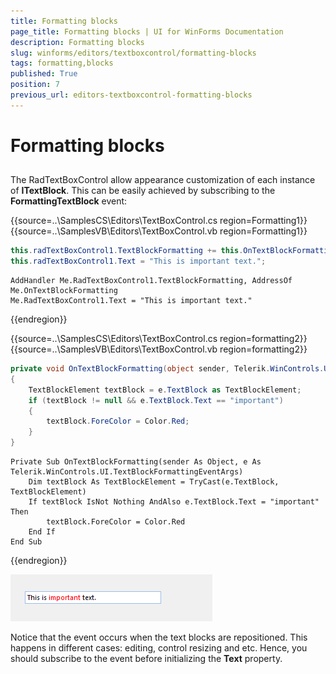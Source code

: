 ```yaml
---
title: Formatting blocks
page_title: Formatting blocks | UI for WinForms Documentation
description: Formatting blocks
slug: winforms/editors/textboxcontrol/formatting-blocks
tags: formatting,blocks
published: True
position: 7
previous_url: editors-textboxcontrol-formatting-blocks
---
```


# Formatting blocks
 

## 

The RadTextBoxControl allow appearance customization of each instance of __ITextBlock__. This can be easily achieved by subscribing to the __FormattingTextBlock__ event: 

{{source=..\SamplesCS\Editors\TextBoxControl.cs region=Formatting1}} 
{{source=..\SamplesVB\Editors\TextBoxControl.vb region=Formatting1}}
````C#
this.radTextBoxControl1.TextBlockFormatting += this.OnTextBlockFormatting;
this.radTextBoxControl1.Text = "This is important text.";

````
````VB.NET
AddHandler Me.RadTextBoxControl1.TextBlockFormatting, AddressOf Me.OnTextBlockFormatting
Me.RadTextBoxControl1.Text = "This is important text."

````

{{endregion}} 

{{source=..\SamplesCS\Editors\TextBoxControl.cs region=formatting2}} 
{{source=..\SamplesVB\Editors\TextBoxControl.vb region=formatting2}} 

````C#
private void OnTextBlockFormatting(object sender, Telerik.WinControls.UI.TextBlockFormattingEventArgs e)
{
    TextBlockElement textBlock = e.TextBlock as TextBlockElement;
    if (textBlock != null && e.TextBlock.Text == "important")
    {
        textBlock.ForeColor = Color.Red;
    }
}

````
````VB.NET
Private Sub OnTextBlockFormatting(sender As Object, e As Telerik.WinControls.UI.TextBlockFormattingEventArgs)
    Dim textBlock As TextBlockElement = TryCast(e.TextBlock, TextBlockElement)
    If textBlock IsNot Nothing AndAlso e.TextBlock.Text = "important" Then
        textBlock.ForeColor = Color.Red
    End If
End Sub

````

{{endregion}} 


![editors-textboxcontrol-formatting-blocks 001](images/editors-textboxcontrol-formatting-blocks001.png)

Notice that the event occurs when the text blocks are repositioned. This happens in different cases: editing, control resizing and etc. Hence, you should subscribe to the event before initializing the __Text__ property.
        
